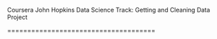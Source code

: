 Coursera John Hopkins Data Science Track: Getting and Cleaning Data Project

=====================================
